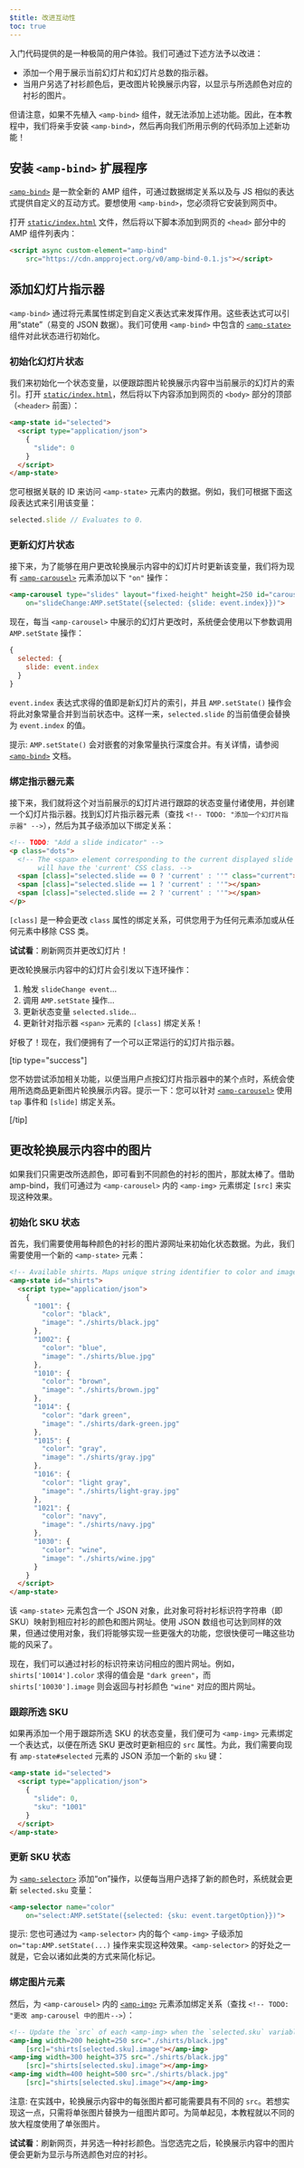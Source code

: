 ```yaml
---
$title: 改进互动性
toc: true
---
```




入门代码提供的是一种极简的用户体验。我们可通过下述方法予以改进：

- 添加一个用于展示当前幻灯片和幻灯片总数的指示器。
- 当用户另选了衬衫颜色后，更改图片轮换展示内容，以显示与所选颜色对应的衬衫的图片。

但请注意，如果不先植入 `<amp-bind>` 组件，就无法添加上述功能。因此，在本教程中，我们将亲手安装 `<amp-bind>`，然后再向我们所用示例的代码添加上述新功能！

## 安装 `<amp-bind>` 扩展程序

[`<amp-bind>`](/zh_cn/docs/reference/components/amp-bind.html) 是一款全新的 AMP 组件，可通过数据绑定关系以及与 JS 相似的表达式提供自定义的互动方式。要想使用 `<amp-bind>`，您必须将它安装到网页中。

打开 [`static/index.html`](https://github.com/googlecodelabs/advanced-interactivity-in-amp/blob/master/static/index.html) 文件，然后将以下脚本添加到网页的 `<head>` 部分中的 AMP 组件列表内：

```html
<script async custom-element="amp-bind"
    src="https://cdn.ampproject.org/v0/amp-bind-0.1.js"></script>
```

## 添加幻灯片指示器

`<amp-bind>` 通过将元素属性绑定到自定义表达式来发挥作用。这些表达式可以引用“state”（易变的 JSON 数据）。我们可使用 `<amp-bind>` 中包含的 [`<amp-state>`](/zh_cn/docs/reference/components/amp-bind.html#state) 组件对此状态进行初始化。

### 初始化幻灯片状态

我们来初始化一个状态变量，以便跟踪图片轮换展示内容中当前展示的幻灯片的索引。打开 [`static/index.html`](https://github.com/googlecodelabs/advanced-interactivity-in-amp/blob/master/static/index.html)，然后将以下内容添加到网页的 `<body>` 部分的顶部（`<header>` 前面）：

```html
<amp-state id="selected">
  <script type="application/json">
    {
      "slide": 0
    }
  </script>
</amp-state>
```

您可根据关联的 ID 来访问 `<amp-state>` 元素内的数据。例如，我们可根据下面这段表达式来引用该变量：

```javascript
selected.slide // Evaluates to 0.
```

### 更新幻灯片状态

接下来，为了能够在用户更改轮换展示内容中的幻灯片时更新该变量，我们将为现有 [`<amp-carousel>`](/zh_cn/docs/reference/components/amp-carousel.html) 元素添加以下 `"on"` 操作：

```html
<amp-carousel type="slides" layout="fixed-height" height=250 id="carousel"
    on="slideChange:AMP.setState({selected: {slide: event.index}})">
```

现在，每当 `<amp-carousel>` 中展示的幻灯片更改时，系统便会使用以下参数调用 `AMP.setState` 操作：

```javascript
{
  selected: {
    slide: event.index
  }
}
```

`event.index` 表达式求得的值即是新幻灯片的索引，并且 `AMP.setState()` 操作会将此对象常量合并到当前状态中。这样一来，`selected.slide` 的当前值便会替换为 `event.index` 的值。

提示: `AMP.setState()` 会对嵌套的对象常量执行深度合并。有关详情，请参阅 [`<amp-bind>`](/zh_cn/docs/reference/components/amp-bind.html) 文档。

### 绑定指示器元素

接下来，我们就将这个对当前展示的幻灯片进行跟踪的状态变量付诸使用，并创建一个幻灯片指示器。找到幻灯片指示器元素（查找 `<!-- TODO: "添加一个幻灯片指示器" -->`），然后为其子级添加以下绑定关系：

```html
<!-- TODO: "Add a slide indicator" -->
<p class="dots">
  <!-- The <span> element corresponding to the current displayed slide
       will have the 'current' CSS class. -->
  <span [class]="selected.slide == 0 ? 'current' : ''" class="current"></span>
  <span [class]="selected.slide == 1 ? 'current' : ''"></span>
  <span [class]="selected.slide == 2 ? 'current' : ''"></span>
</p>
```

`[class]` 是一种会更改 `class` 属性的绑定关系，可供您用于为任何元素添加或从任何元素中移除 CSS 类。

**试试看**：刷新网页并更改幻灯片！

更改轮换展示内容中的幻灯片会引发以下连环操作：

1.  触发 `slideChange event`…
2.  调用 `AMP.setState` 操作…
3.  更新状态变量 `selected.slide`…
4.  更新针对指示器 `<span>` 元素的 `[class]` 绑定关系！

好极了！现在，我们便拥有了一个可以正常运行的幻灯片指示器。

[tip type="success"]

您不妨尝试添加相关功能，以便当用户点按幻灯片指示器中的某个点时，系统会使用所选商品更新图片轮换展示内容。提示一下：您可以针对 [`<amp-carousel>`](/zh_cn/docs/reference/components/amp-carousel.html) 使用 `tap` 事件和 `[slide]` 绑定关系。

[/tip]

## 更改轮换展示内容中的图片

如果我们只需更改所选颜色，即可看到不同颜色的衬衫的图片，那就太棒了。借助 amp-bind，我们可通过为 `<amp-carousel>` 内的 `<amp-img>` 元素绑定 `[src]` 来实现这种效果。


### 初始化 SKU 状态

首先，我们需要使用每种颜色的衬衫的图片源网址来初始化状态数据。为此，我们需要使用一个新的 `<amp-state>` 元素：

```html
<!-- Available shirts. Maps unique string identifier to color and image URL string. -->
<amp-state id="shirts">
  <script type="application/json">
    {
      "1001": {
        "color": "black",
        "image": "./shirts/black.jpg"
      },
      "1002": {
        "color": "blue",
        "image": "./shirts/blue.jpg"
      },
      "1010": {
        "color": "brown",
        "image": "./shirts/brown.jpg"
      },
      "1014": {
        "color": "dark green",
        "image": "./shirts/dark-green.jpg"
      },
      "1015": {
        "color": "gray",
        "image": "./shirts/gray.jpg"
      },
      "1016": {
        "color": "light gray",
        "image": "./shirts/light-gray.jpg"
      },
      "1021": {
        "color": "navy",
        "image": "./shirts/navy.jpg"
      },
      "1030": {
        "color": "wine",
        "image": "./shirts/wine.jpg"
      }
    }
  </script>
</amp-state>
```

该 `<amp-state>` 元素包含一个 JSON 对象，此对象可将衬衫标识符字符串（即 SKU）映射到相应衬衫的颜色和图片网址。使用 JSON 数组也可达到同样的效果，但通过使用对象，我们将能够实现一些更强大的功能，您很快便可一睹这些功能的风采了。

现在，我们可以通过衬衫的标识符来访问相应的图片网址。例如，`shirts['10014'].color` 求得的值会是 `"dark green"`，而 `shirts['10030'].image` 则会返回与衬衫颜色 `"wine"` 对应的图片网址。

### 跟踪所选 SKU

如果再添加一个用于跟踪所选 SKU 的状态变量，我们便可为 `<amp-img>` 元素绑定一个表达式，以便在所选 SKU 更改时更新相应的 `src` 属性。为此，我们需要向现有 `amp-state#selected` 元素的 JSON 添加一个新的 `sku` 键：

```html
<amp-state id="selected">
  <script type="application/json">
    {
      "slide": 0,
      "sku": "1001"
    }
  </script>
</amp-state>
```

### 更新 SKU 状态

为 [`<amp-selector>`](/zh_cn/docs/reference/components/amp-selector.html) 添加“on”操作，以便每当用户选择了新的颜色时，系统就会更新 `selected.sku` 变量：

```html
<amp-selector name="color"
    on="select:AMP.setState({selected: {sku: event.targetOption}})">
```

提示: 您也可通过为 `<amp-selector>` 内的每个 `<amp-img>` 子级添加 `on="tap:AMP.setState(...)` 操作来实现这种效果。`<amp-selector>` 的好处之一就是，它会以诸如此类的方式来简化标记。

### 绑定图片元素

然后，为 `<amp-carousel>` 内的 [`<amp-img>`](/zh_cn/docs/reference/components/amp-img.html) 元素添加绑定关系（查找 `<!-- TODO: "更改 amp-carousel 中的图片-->`）：

```html
<!-- Update the `src` of each <amp-img> when the `selected.sku` variable changes. -->
<amp-img width=200 height=250 src="./shirts/black.jpg"
    [src]="shirts[selected.sku].image"></amp-img>
<amp-img width=300 height=375 src="./shirts/black.jpg"
    [src]="shirts[selected.sku].image"></amp-img>
<amp-img width=400 height=500 src="./shirts/black.jpg"
    [src]="shirts[selected.sku].image"></amp-img>
```

注意: 在实践中，轮换展示内容中的每张图片都可能需要具有不同的 `src`。若想实现这一点，只需将单张图片替换为一组图片即可。为简单起见，本教程就以不同的放大程度使用了单张图片。

**试试看**：刷新网页，并另选一种衬衫颜色。当您选完之后，轮换展示内容中的图片便会更新为显示与所选颜色对应的衬衫。
